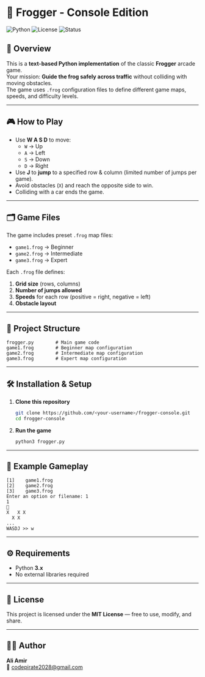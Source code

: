 # 🐸 Frogger - Console Edition

![Python](https://img.shields.io/badge/Python-3.x-blue.svg)
![License](https://img.shields.io/badge/License-MIT-green.svg)
![Status](https://img.shields.io/badge/Status-Completed-brightgreen.svg)

## 📌 Overview
This is a **text-based Python implementation** of the classic **Frogger** arcade game.  
Your mission: **Guide the frog safely across traffic** without colliding with moving obstacles.  
The game uses `.frog` configuration files to define different game maps, speeds, and difficulty levels.

---

## 🎮 How to Play
- Use **W A S D** to move:
  - `W` → Up
  - `A` → Left
  - `S` → Down
  - `D` → Right
- Use **J** to **jump** to a specified row & column (limited number of jumps per game).
- Avoid obstacles (`X`) and reach the opposite side to win.
- Colliding with a car ends the game.

---

## 🗂️ Game Files
The game includes preset `.frog` map files:
- `game1.frog` → Beginner
- `game2.frog` → Intermediate
- `game3.frog` → Expert  

Each `.frog` file defines:
1. **Grid size** (rows, columns)
2. **Number of jumps allowed**
3. **Speeds** for each row (positive = right, negative = left)
4. **Obstacle layout**

---

## 📂 Project Structure
```
frogger.py        # Main game code
game1.frog        # Beginner map configuration
game2.frog        # Intermediate map configuration
game3.frog        # Expert map configuration
```

---

## 🛠️ Installation & Setup
1. **Clone this repository**
   ```bash
   git clone https://github.com/<your-username>/frogger-console.git
   cd frogger-console
   ```

2. **Run the game**
   ```bash
   python3 frogger.py
   ```

---

## 📖 Example Gameplay
```plaintext
[1]    game1.frog
[2]    game2.frog
[3]    game3.frog
Enter an option or filename: 1
1
🐸
X   X X
  X X
...
WASDJ >> w
```

---

## ⚙️ Requirements
- Python **3.x**
- No external libraries required

---

## 📜 License
This project is licensed under the **MIT License** — free to use, modify, and share.

---

## 👨‍💻 Author
**Ali Amir**  
📧 codepirate2028@gmail.com
